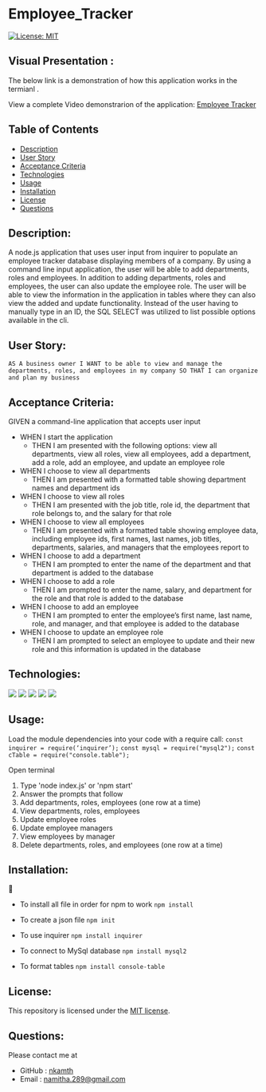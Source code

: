 # Employee_Tracker

[![License: MIT](https://img.shields.io/github/license/tiffany-brand/professional-README-generator?style=plastic)](./LICENSE)

## Visual Presentation :

The below link is a demonstration of how this application works in the termianl .

View a complete Video demonstrarion of the application: [Employee Tracker](https://drive.google.com/file/d/1M_cLfTrsWvkfGJ2ZNzClNaH2fUm0D4oa/view)

## Table of Contents

- [Description](#description)
- [User Story](#userStory)
- [Acceptance Criteria](#acceptance-criteria)
- [Technologies](#technologies)
- [Usage](#usage)
- [Installation](#installation)
- [License](#license)
- [Questions](#questions)

## Description:

A node.js application that uses user input from inquirer to populate an employee tracker database displaying members of a company.
By using a command line input application, the user will be able to add departments, roles and employees. In addition to adding departments, roles and employees, the user can also update the employee role. The user will be able to view the information in the application in tables where they can also view the added and update functionality. Instead of the user having to manually type in an ID, the SQL SELECT was utilized to list possible options available in the cli.

## User Story:

`AS A business owner I WANT to be able to view and manage the departments, roles, and employees in my company SO THAT I can organize and plan my business`

## Acceptance Criteria:

GIVEN a command-line application that accepts user input

- WHEN I start the application
  - THEN I am presented with the following options: view all departments, view all roles, view all employees, add a department, add a role, add an employee, and update an employee role
- WHEN I choose to view all departments
  - THEN I am presented with a formatted table showing department names and department ids
- WHEN I choose to view all roles
  - THEN I am presented with the job title, role id, the department that role belongs to, and the salary for that role
- WHEN I choose to view all employees
  - THEN I am presented with a formatted table showing employee data, including employee ids, first names, last names, job titles, departments, salaries, and managers that the employees report to
- WHEN I choose to add a department
  - THEN I am prompted to enter the name of the department and that department is added to the database
- WHEN I choose to add a role
  - THEN I am prompted to enter the name, salary, and department for the role and that role is added to the database
- WHEN I choose to add an employee
  - THEN I am prompted to enter the employee’s first name, last name, role, and manager, and that employee is added to the database
- WHEN I choose to update an employee role
  - THEN I am prompted to select an employee to update and their new role and this information is updated in the database

## Technologies:

<p>
 <img src="https://img.shields.io/badge/-MySQL2-red" />
<img src="https://img.shields.io/badge/-JavaScript-purple" />
<img src="https://img.shields.io/badge/-Node-green" />
<img src="https://img.shields.io/badge/-Inquirer-grey" />
 <img src="https://img.shields.io/badge/-JQuery-red" />
 </p>

## Usage:

Load the module dependencies into your code with a require call:
`const inquirer = require(‘inquirer’);`
`const mysql = require("mysql2");`
`const cTable = require("console.table");`

Open terminal

1. Type 'node index.js' or 'npm start'
2. Answer the prompts that follow
3. Add departments, roles, employees (one row at a time)
4. View departments, roles, employees
5. Update employee roles
6. Update employee managers
7. View employees by manager
8. Delete departments, roles, and employees (one row at a time)

## Installation:

💾

- To install all file in order for npm to work
  `npm install`

- To create a json file
  `npm init`

- To use inquirer
  `npm install inquirer`

- To connect to MySql database
  `npm install mysql2`
- To format tables
  `npm install console-table`

## License:

This repository is licensed under the [MIT license](./LICENSE).

## Questions:

Please contact me at

- GitHub : [nkamth](https://github.com/nkamth)
- Email : [namitha.289@gmail.com](mailto:namitha.289@gmail.com)
